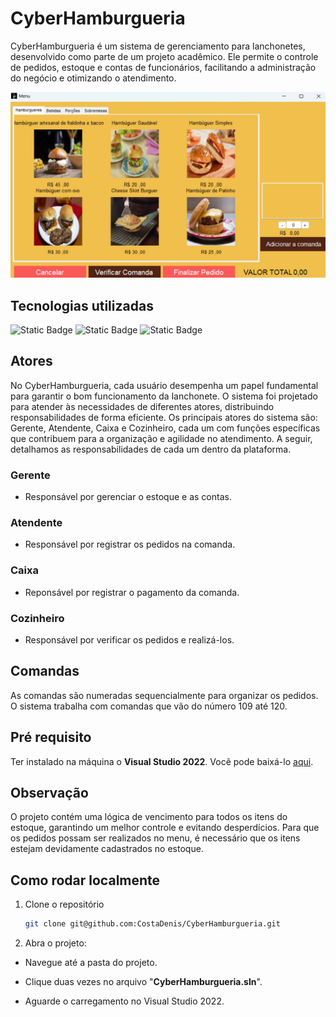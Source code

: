 # CyberHamburgueria

CyberHamburgueria é um sistema de gerenciamento para lanchonetes, desenvolvido como parte de um projeto acadêmico. Ele permite o controle de pedidos, estoque e contas de funcionários, facilitando a administração do negócio e otimizando o atendimento.

![alt text](image.png)

## Tecnologias utilizadas
![Static Badge](https://img.shields.io/badge/DotNet-512BD4.svg?style=for-the-badge&logo=dotnet&logoColor=ffffff)
![Static Badge](https://img.shields.io/badge/Visual_Basic-512BD4.svg?style=for-the-badge)
![Static Badge](https://img.shields.io/badge/Access-AF2031.svg?style=for-the-badge)


## Atores

No CyberHamburgueria, cada usuário desempenha um papel fundamental para garantir o bom funcionamento da lanchonete. O sistema foi projetado para atender às necessidades de diferentes atores, distribuindo responsabilidades de forma eficiente. Os principais atores do sistema são: Gerente, Atendente, Caixa e Cozinheiro, cada um com funções específicas que contribuem para a organização e agilidade no atendimento. A seguir, detalhamos as responsabilidades de cada um dentro da plataforma.

### Gerente

- Responsável por gerenciar o estoque e as contas.

### Atendente

- Responsável por registrar os pedidos na comanda.

### Caixa

- Reponsável por registrar o pagamento da comanda.

### Cozinheiro

- Responsável por verificar os pedidos e realizá-los.

## Comandas

As comandas são numeradas sequencialmente para organizar os pedidos. O sistema trabalha com comandas que vão do número 109 até 120.

## Pré requisito

Ter instalado na máquina o **Visual Studio 2022**. Você pode baixá-lo <a href="https://visualstudio.microsoft.com/pt-br/vs/community/">aqui</a>.

## Observação

O projeto contém uma lógica de vencimento para todos os itens do estoque, garantindo um melhor controle e evitando desperdícios. Para que os pedidos possam ser realizados no menu, é necessário que os itens estejam devidamente cadastrados no estoque.

## Como rodar localmente

1. Clone o repositório
    ```bash
    git clone git@github.com:CostaDenis/CyberHamburgueria.git
    ```

2. Abra o projeto:

- Navegue até a pasta do projeto.

- Clique duas vezes no arquivo "**CyberHamburgueria.sln**".

- Aguarde o carregamento no Visual Studio 2022.